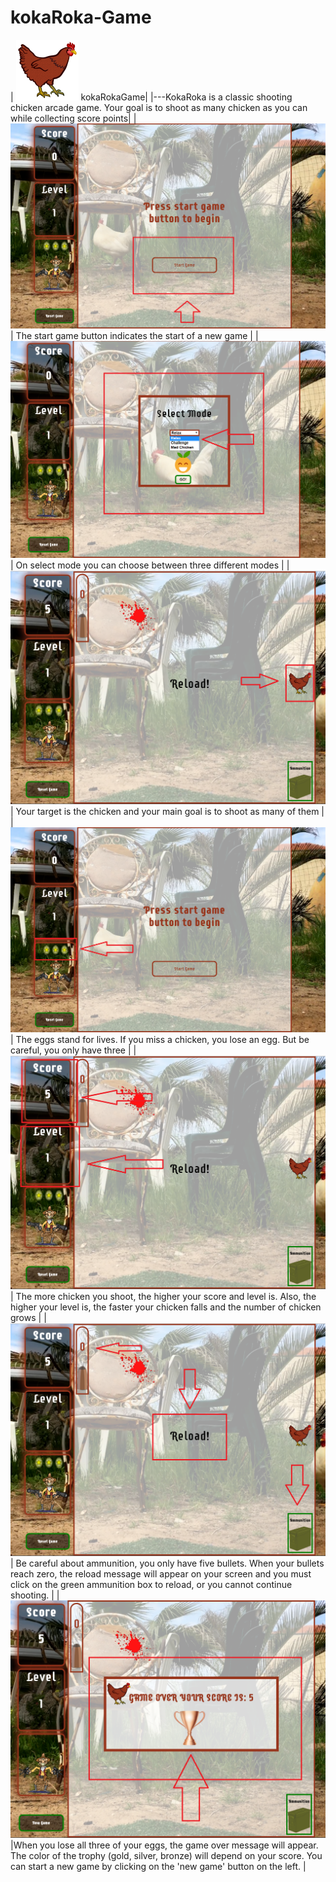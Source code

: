 # kokaRoka-Game
|  <img src='https://github.com/danilostevanovic/kokaRoka-Game/blob/master/assets/images/chicken-1.png'/> kokaRokaGame|
|---KokaRoka is a classic shooting chicken arcade game. Your goal is to shoot as many chicken as you can while collecting score points|
| <img src='https://github.com/danilostevanovic/kokaRoka-Game/blob/master/info/start.png'/>  | The start game button indicates the start of a new game  |
| <img src='https://github.com/danilostevanovic/kokaRoka-Game/blob/master/info/mode.png'/>  |  On select mode you can choose between three different modes |
| <img src='https://github.com/danilostevanovic/kokaRoka-Game/blob/master/info/target.png'/>  | Your target is the chicken and your main goal is to shoot as many of them  |
| <img src='https://github.com/danilostevanovic/kokaRoka-Game/blob/master/info/level.png'/>  | The eggs stand for lives. If you miss a chicken, you lose an egg. But be careful, you only have three  |
| <img src='https://github.com/danilostevanovic/kokaRoka-Game/blob/master/info/score%20and%20level.png'/>   | The more chicken you shoot, the higher your score and level is. Also, the higher your level is, the faster your chicken falls and the number of chicken grows  |
| <img src='https://github.com/danilostevanovic/kokaRoka-Game/blob/master/info/reload%20msg.png'/>  |  Be careful about ammunition, you only have five bullets. When your bullets reach zero, the reload message will appear on your screen and you must click on the green ammunition box to reload, or you cannot continue shooting. |
| <img src='https://github.com/danilostevanovic/kokaRoka-Game/blob/master/info/gameover.png'/>  |When you lose all three of your eggs, the game over message will appear. The color of the trophy (gold, silver, bronze) will depend on your score.  You can start a new game by clicking on the 'new game' button on the left. |

